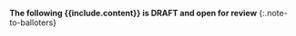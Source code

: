 **The following {{include.content}} is DRAFT and open for review**
{:.note-to-balloters}

<!-- **The following {{include.content}} is DRAFT. It has not yet undergone HL7 balloting.**
{:.stu-note} -->